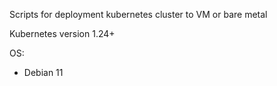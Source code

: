 Scripts for deployment kubernetes cluster to VM or bare metal

Kubernetes version 1.24+

OS:
- Debian 11
